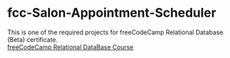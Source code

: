 # fcc-Salon-Appointment-Scheduler
This is one of the required projects for freeCodeCamp Relational Database (Beta) certificate.\
[freeCodeCamp Relational DataBase Course](https://www.freecodecamp.org/learn/relational-database/)

